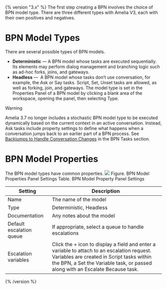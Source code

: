 {% version "3.x" %}
The first step creating a BPN involves the choice of BPN model type. There are three different types with Amelia V3, each with their own positives and negatives.
# BPN Model Types
There are several possible types of BPN models.
-   **Deterministic** — A BPN model whose tasks are executed sequentially. Its elements may perform dialog management and branching logic such as ad-hoc forks, joins, and gateways.
-   **Headless** —  A BPN model whose tasks don’t use conversation, for example, the Ask or Say tasks. Script, Set, Unset tasks are allowed, as well as forking, join, and gateways.
The model type is set in the Properties Panel of a BPN model by clicking a blank area of the workspace, opening the panel, then selecting Type.
> [!warning]  
>
> Amelia 3.7 no longer includes a stochastic BPN model type to be executed dynamically based on the current context in an active conversation. Instead, Ask tasks include property settings to define what happens when a conversation jumps back to an earlier part of a BPN process. See [Backjumps to Handle Conversation Changes](BPN-Tasks_11939422.html#BPNTasks-Backjumps) in the BPN Tasks section.

# BPN Model Properties
The BPN model types have common properties.
![](attachments/11939405/11941385.png)
Figure. BPN Model Properties Panel Settings
Table. BPN Model Property Panel Settings

| Setting | Description |
| ----|----|
| Name | The name of the model |
| Type | Deterministic, Headless |
| Documentation | Any notes about the model |
| Default escalation queue | If appropriate, select a queue to handle escalations |
| Escalation variables | Click the + icon to display a field and enter a variable to attach to an escalation request. Variables are created in Script tasks within the BPN, a Set the Variable task, or passed along with an Escalate Because task. |

{% /version %}
